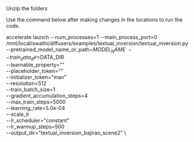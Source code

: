 Unzip the folders

Use the command below after making changes in the locations to run the code.

accelerate launch --num_processes=1 --main_process_port=0  /mnt/local/swathi/diffusers/examples/textual_inversion/textual_inversion.py \
--pretrained_model_name_or_path=$MODEL_NAME \
--train_data_dir=$DATA_DIR \
--learnable_property="" \
--placeholder_token="<bajiface3>" \
--initializer_token="man" \
--resolution=512 \
--train_batch_size=1 \
--gradient_accumulation_steps=4 \
--max_train_steps=5000 \
--learning_rate=5.0e-04 \
--scale_lr \
--lr_scheduler="constant" \
--lr_warmup_steps=500 \
--output_dir="textual_inversion_bajirao_scene2" \
